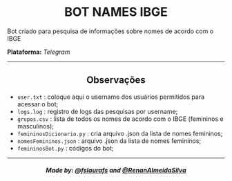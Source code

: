 <h1 align='center'>BOT NAMES IBGE</h1>
<p>Bot criado para pesquisa de informações sobre nomes de acordo com o IBGE</p>
<p><b>Plataforma:</b> <i>Telegram</i></p>

<hr>

<h2 align='center'>Observações</h2>
  <p>
    <ul>
      <li><code>user.txt</code> : coloque aqui o username dos usuários permitidos para acessar o bot;</li>
      <li><code>logs.log</code> : registro de logs das pesquisas por username;</li>
      <li><code>grupos.csv</code> : lista de todos os nomes de acordo com o IBGE (femininos e masculinos);</li>
      <li><code>femininosDicionario.py</code> : cria arquivo .json da lista de nomes femininos;</li>
      <li><code>nomesFemininos.json</code> :  arquivo .json da lista de nomes femininos;</li>
      <li><code>femininosBot.py</code> : códigos do bot;</li>
    </ul>
  </p>
  
  <hr>
  
  <h5 align='center'>Made by: <a href="https://github.com/fslaurafs">@fslaurafs</a> and <a href="https://github.com/RenanAlmeidaSilva">@RenanAlmeidaSilva</a></h5>
